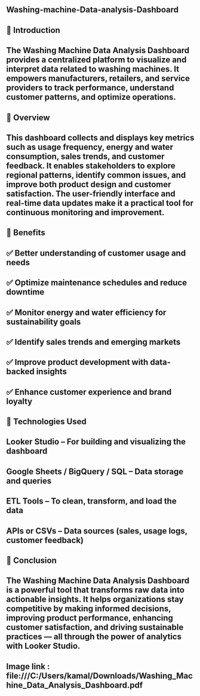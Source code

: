 ##  Washing-machine-Data-analysis-Dashboard

## 📌 Introduction
## The Washing Machine Data Analysis Dashboard provides a centralized platform to visualize and interpret data related to washing machines. It empowers manufacturers, retailers, and service providers to track performance, understand customer patterns, and optimize operations.

## 📌 Overview
## This dashboard collects and displays key metrics such as usage frequency, energy and water consumption, sales trends, and customer feedback. It enables stakeholders to explore regional patterns, identify common issues, and improve both product design and customer satisfaction. The user-friendly interface and real-time data updates make it a practical tool for continuous monitoring and improvement.

## 📌 Benefits
## ✅ Better understanding of customer usage and needs
## ✅ Optimize maintenance schedules and reduce downtime
## ✅ Monitor energy and water efficiency for sustainability goals
## ✅ Identify sales trends and emerging markets
## ✅ Improve product development with data-backed insights
## ✅ Enhance customer experience and brand loyalty

## 📌 Technologies Used
##  Looker Studio – For building and visualizing the dashboard

## Google Sheets / BigQuery / SQL – Data storage and queries

## ETL Tools – To clean, transform, and load the data

## APIs or CSVs – Data sources (sales, usage logs, customer feedback)

## 📌 Conclusion
## The Washing Machine Data Analysis Dashboard is a powerful tool that transforms raw data into actionable insights. It helps organizations stay competitive by making informed decisions, improving product performance, enhancing customer satisfaction, and driving sustainable practices — all through the power of analytics with Looker Studio.

## Image link : file:///C:/Users/kamal/Downloads/Washing_Machine_Data_Analysis_Dashboard.pdf


